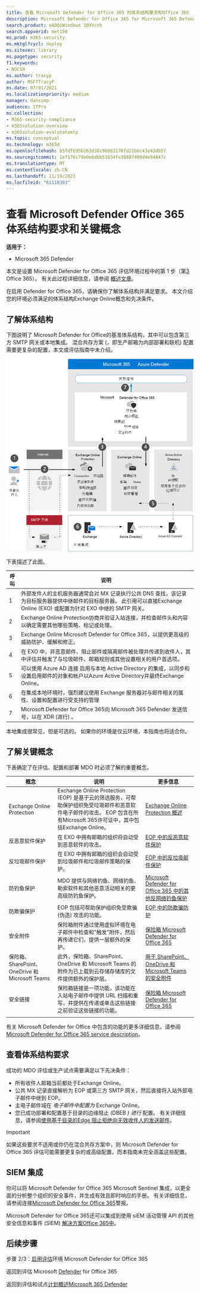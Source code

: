 ```yaml
---
title: 查看 Microsoft Defender for Office 365 的体系结构要求和Office 365
description: Microsoft Defender for Office 365 for Microsoft 365 Defender 的技术图表将帮助你在构建试用实验室或Microsoft 365环境之前了解 microsoft Defender 中的身份。
search.product: eADQiWindows 10XVcnh
search.appverid: met150
ms.prod: m365-security
ms.mktglfcycl: deploy
ms.sitesec: library
ms.pagetype: security
f1.keywords:
- NOCSH
ms.author: tracyp
author: MSFTTracyP
ms.date: 07/01/2021
ms.localizationpriority: medium
manager: dansimp
audience: ITPro
ms.collection:
- M365-security-compliance
- m365solution-overview
- m365solution-evalutatemtp
ms.topic: conceptual
ms.technology: m365d
ms.openlocfilehash: b5fdfb95b263d38c9b663176fd21b6c43e43db57
ms.sourcegitcommit: 1ef176c79a0e6dbb51834fe30807409d4e94847c
ms.translationtype: MT
ms.contentlocale: zh-CN
ms.lasthandoff: 11/19/2021
ms.locfileid: "61110303"
---
```

# <a name="review-microsoft-defender-for-office-365-architecture-requirements-and-key-concepts"></a>查看 Microsoft Defender Office 365体系结构要求和关键概念


**适用于：**
- Microsoft 365 Defender

本文是设置 Microsoft Defender for Office 365 评估环境过程中的第 1 步（第[3](eval-defender-office-365-overview.md) Office 365）。 有关此过程详细信息，请参阅 [概述文章](eval-defender-office-365-overview.md)。

在启用 Defender for Office 365，请确保你了解体系结构并满足要求。 本文介绍您的环境必须满足的体系结构Exchange Online概念和先决条件。

## <a name="understand-the-architecture"></a>了解体系结构

下图说明了 Microsoft Defender for Office的基准体系结构，其中可以包含第三方 SMTP 网关或本地集成。 混合共存方案 (，即生产邮箱为内部部署和联机) 配置需要更复杂的配置，本文或评估指南中未介绍。

![Microsoft Defender for Office 365 的体系结构。](../../media/defender/m365-defender-office-architecture.png)

下表描述了此图。

|呼叫  |说明  |
|---------|---------|
|1     | 外部发件人的主机服务器通常会对 MX 记录执行公共 DNS 查找，该记录为目标服务器提供中继邮件的目标服务器。  此引用可以直接Exchange Online (EXO) 或配置为针对 EXO 中继的 SMTP 网关。  |
|2     | Exchange Online Protection协商并验证入站连接，并检查邮件头和内容以确定需要其他哪些策略、标记或处理。  |
|3     | Exchange Online Microsoft Defender for Office 365，以提供更高级的威胁防护、缓解和修正。 |
|4     | 在 EXO 中，非恶意邮件、阻止邮件或隔离邮件被处理并传递到收件人，其中评估并触发了与垃圾邮件、邮箱规则或其他设置相关的用户首选项。 |
|5     | 可以使用 Azure AD 连接 启用与本地 Active Directory 的集成，以同步和设置启用邮件的对象和帐户以Azure Active Directory并最终Exchange Online。 |
|6      | 在集成本地环境时，强烈建议使用 Exchange 服务器对与邮件相关的属性、设置和配置进行受支持的管理 |
|7      | Microsoft Defender for Office 365向 Microsoft 365 Defender 发送信号，以在 XDR (进行) 。|

本地集成很常见，但是可选的。 如果你的环境是仅云环境，本指南也将适合你。

## <a name="understand-key-concepts"></a>了解关键概念

下表确定了在评估、配置和部署 MDO 时必须了解的重要概念。


|概念  |说明 |更多信息  |
|---------|---------|---------|
|Exchange Online Protection      |    Exchange Online Protection (EOP) 是基于云的筛选服务，可帮助保护组织免受垃圾邮件和恶意软件电子邮件的攻击。 EOP 包含在所有Microsoft 365许可证中，其中包括Exchange Online。     |   [Exchange Online Protection 概述](../office-365-security/exchange-online-protection-overview.md)      |
|反恶意软件保护     |    在 EXO 中拥有邮箱的组织将自动受到恶意软件的攻击。     |  [EOP 中的反恶意软件保护](../office-365-security/anti-malware-protection.md)       |
|反垃圾邮件保护     |   在 EXO 中拥有邮箱的组织会自动受到垃圾邮件和垃圾邮件策略的保护。      |  [EOP 中的反垃圾邮件保护](../office-365-security/anti-spam-protection.md)       |
|防钓鱼保护 |  MDO 提供与网络钓鱼、网络钓鱼、勒索软件和其他恶意活动相关的更高级防钓鱼保护。   | [Microsoft Defender for Office 365 中的其他反网络钓鱼保护](../office-365-security/anti-phishing-protection.md)   |
|防欺骗保护     |   EOP 包括可帮助保护组织免受欺骗 (伪造) 攻击的功能。      |   [EOP 中的防欺骗防护](../office-365-security/anti-spoofing-protection.md)      |
|安全附件     |   保险箱附件通过使用虚拟环境在电子邮件中检查和"触发"附件，然后再传递它们，提供一层额外的保护。      |   [保险箱 Microsoft Defender for Office 365](../office-365-security/safe-attachments.md)      |
|保险箱、SharePoint、OneDrive 和 Microsoft Teams     |    此外，保险箱、SharePoint、OneDrive 和 Microsoft Teams 的附件为已上载到云存储存储库的文件提供额外的保护层。     |  [用于 SharePoint、OneDrive 和 Microsoft Teams 的安全附件](../office-365-security/mdo-for-spo-odb-and-teams.md)       |
|安全链接     | 保险箱链接是一项功能，该功能在入站电子邮件中提供 URL 扫描和重写，并提供在传递或单击这些链接之前验证这些链接的功能。        |   [保险箱 Microsoft Defender for Office 365](../office-365-security/safe-links.md)      |
|    |         |         |

有关 Microsoft Defender for Office 中包含的功能的更多详细信息，请参阅[Microsoft Defender for Office 365 service description](/office365/servicedescriptions/office-365-advanced-threat-protection-service-description)。

## <a name="review-architecture-requirements"></a>查看体系结构要求
成功的 MDO 评估或生产试点需要满足以下先决条件：
- 所有收件人邮箱当前都处于Exchange Online。
- 公共 MX 记录直接解析为 EOP 或第三方 SMTP 网关，然后直接将入站外部电子邮件中继到 EOP。
- 主电子邮件域在 *电子邮件中配置为* Exchange Online。
- 您已成功部署和配置基于目录的边缘阻止 (DBEB *) 进行* 配置。 有关详细信息，请参阅[使用基于目录的Edge 阻止拒绝向无效收件人的发送邮件](/exchange/mail-flow-best-practices/use-directory-based-edge-blocking)。

> [!IMPORTANT]
> 如果这些要求不适用或你仍在混合共存方案中，则 Microsoft Defender for Office 365 评估可能需要更复杂的或高级配置，而本指南未完全涵盖这些配置。

## <a name="siem-integration"></a>SIEM 集成

你可以将 Microsoft Defender for Office 365 Microsoft Sentinel 集成，以更全面的分析整个组织的安全事件，并生成有效且即时响应的手册。 有关详细信息，请参阅连接[Microsoft Defender for Office 365](/azure/sentinel/connect-office-365-advanced-threat-protection)警报。

Microsoft Defender for Office 365还可以集成到使用 siEM 活动管理 API 的其他安全信息和事件 (SIEM) [解决方案Office 365中](/office/office-365-management-api/office-365-management-activity-api-reference)。

## <a name="next-steps"></a>后续步骤

步骤 2/3：[启用评估](eval-defender-office-365-enable-eval.md)环境 Microsoft Defender for Office 365

返回到评估 Microsoft [Defender](eval-defender-office-365-overview.md) for Office 365

返回到评估和试点[计划概述Microsoft 365 Defender](eval-overview.md) 
